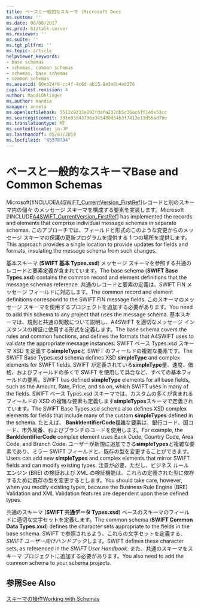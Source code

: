 ```yaml
---
title: ベースと一般的なスキーマ |Microsoft Docs
ms.custom: ''
ms.date: 06/08/2017
ms.prod: biztalk-server
ms.reviewer: ''
ms.suite: ''
ms.tgt_pltfrm: ''
ms.topic: article
helpviewer_keywords:
- base schemas
- schemas, common schemas
- schemas, base schemas
- common schemas
ms.assetid: 60eb24f6-cc4f-4c6d-ab15-9e3a6b4ed376
caps.latest.revision: 4
author: MandiOhlinger
ms.author: mandia
manager: anneta
ms.openlocfilehash: 5512c9233e292fdafa232db5c36ac6ff14de53cc
ms.sourcegitcommit: 381e83d43796a345488d54b3f7413e11d56ad7be
ms.translationtype: MT
ms.contentlocale: ja-JP
ms.lasthandoff: 05/07/2019
ms.locfileid: "65378794"
---
```

# <a name="base-and-common-schemas"></a><span data-ttu-id="61cc4-102">ベースと一般的なスキーマ</span><span class="sxs-lookup"><span data-stu-id="61cc4-102">Base and Common Schemas</span></span>
<span data-ttu-id="61cc4-103">Microsoft[!INCLUDE[A4SWIFT_CurrentVersion_FirstRef](../../includes/a4swift-currentversion-firstref-md.md)]レコードと別のスキーマ内の個々 のメッセージ スキーマを構成する要素を実装します。</span><span class="sxs-lookup"><span data-stu-id="61cc4-103">Microsoft [!INCLUDE[A4SWIFT_CurrentVersion_FirstRef](../../includes/a4swift-currentversion-firstref-md.md)] has implemented the records and elements that comprise individual message schemas in separate schemas.</span></span> <span data-ttu-id="61cc4-104">このアプローチでは、フィールドと形式のこのような変更からのメッセージ スキーマの保護の更新プログラムを提供する 1 つの場所を提供します。</span><span class="sxs-lookup"><span data-stu-id="61cc4-104">This approach provides a single location to provide updates for fields and formats, insulating the message schema from such changes.</span></span>  
  
 <span data-ttu-id="61cc4-105">基本スキーマ (**SWIFT 基本 Types.xsd**) メッセージ スキーマを参照する共通のレコードと要素定義が含まれています。</span><span class="sxs-lookup"><span data-stu-id="61cc4-105">The base schema (**SWIFT Base Types.xsd**) contains the common record and element definitions that the message schemas reference.</span></span> <span data-ttu-id="61cc4-106">共通のレコードと要素の定義は、SWIFT FIN メッセージ フィールドに対応します。</span><span class="sxs-lookup"><span data-stu-id="61cc4-106">The common record and element definitions correspond to the SWIFT FIN message fields.</span></span> <span data-ttu-id="61cc4-107">このスキーマのメッセージ スキーマを使用するプロジェクトを追加する必要があります。</span><span class="sxs-lookup"><span data-stu-id="61cc4-107">You need to add this schema to any project that uses the message schema.</span></span> <span data-ttu-id="61cc4-108">基本スキーマは、規則と共通の関数について説明し、A4SWIFT を適切なメッセージ インスタンスの検証に使用する形式を定義します。</span><span class="sxs-lookup"><span data-stu-id="61cc4-108">The base schema covers the rules and common functions, and defines the formats that A4SWIFT uses to validate the appropriate message instances.</span></span> <span data-ttu-id="61cc4-109">SWIFT ベース Types.xsd スキーマ XSD を定義する**simpleType**と SWIFT のフィールドの複雑な要素です。</span><span class="sxs-lookup"><span data-stu-id="61cc4-109">The SWIFT Base Types.xsd schema defines XSD **simpleType** and complex elements for SWIFT fields.</span></span> <span data-ttu-id="61cc4-110">SWIFT が定義されている**simpleType**量、速度、価格、およびフィールドの多くで SWIFT を使用して具合など、すべての基本フィールドの要素。</span><span class="sxs-lookup"><span data-stu-id="61cc4-110">SWIFT has defined **simpleType** elements for all base fields, such as the Amount, Rate, Price, and so on, which SWIFT uses in many of the fields.</span></span> <span data-ttu-id="61cc4-111">SWIFT ベース Types.xsd スキーマでは、カスタムの多くが含まれるフィールドの XSD の複雑な要素も定義します**simpleTypes**スキーマで定義されています。</span><span class="sxs-lookup"><span data-stu-id="61cc4-111">The SWIFT Base Types.xsd schema also defines XSD complex elements for fields that include many of the custom **simpleTypes** defined in the schema.</span></span> <span data-ttu-id="61cc4-112">たとえば、 **BankIdentifierCode**複雑な要素は、銀行コード、国コード、市外局番、およびブランチのコードを使用します。</span><span class="sxs-lookup"><span data-stu-id="61cc4-112">For example, the **BankIdentifierCode** complex element uses Bank Code, Country Code, Area Code, and Branch Code.</span></span> <span data-ttu-id="61cc4-113">ユーザーが新規に追加できる**simpleTypes**と複雑な要素であり、ミラー SWIFT フィールドと、既存の型を変更することができます。</span><span class="sxs-lookup"><span data-stu-id="61cc4-113">Users can add new **simpleTypes** and complex elements that mirror SWIFT fields and can modify existing types.</span></span> <span data-ttu-id="61cc4-114">注意が必要、ただし、ビジネス ルール エンジン (BRE) の検証および XML の検証機能は、これらの定義された型に依存するために既存の型を変更するとします。</span><span class="sxs-lookup"><span data-stu-id="61cc4-114">You should take care, however, when you modify existing types, because the Business Rule Engine (BRE) Validation and XML Validation features are dependent upon these defined types.</span></span>  
  
 <span data-ttu-id="61cc4-115">共通のスキーマ (**SWIFT 共通データ Types.xsd**) ベースのスキーマのフィールドに適切な文字セットを定義します。</span><span class="sxs-lookup"><span data-stu-id="61cc4-115">The common schema (**SWIFT Common Data Types.xsd**) defines the character sets appropriate to the fields in the base schema.</span></span> <span data-ttu-id="61cc4-116">SWIFT で参照されるよう、これらの文字セットを定義する、 *SWIFT ユーザー向けハンドブック*します。</span><span class="sxs-lookup"><span data-stu-id="61cc4-116">SWIFT defines these character sets, as referenced in the *SWIFT User Handbook*.</span></span> <span data-ttu-id="61cc4-117">また、共通のスキーマをスキーマ プロジェクトに追加する必要があります。</span><span class="sxs-lookup"><span data-stu-id="61cc4-117">You also need to add the common schema to your schema projects.</span></span>  
  
## <a name="see-also"></a><span data-ttu-id="61cc4-118">参照</span><span class="sxs-lookup"><span data-stu-id="61cc4-118">See Also</span></span>  
 [<span data-ttu-id="61cc4-119">スキーマの操作</span><span class="sxs-lookup"><span data-stu-id="61cc4-119">Working with Schemas</span></span>](../../adapters-and-accelerators/accelerator-swift/working-with-schemas.md)